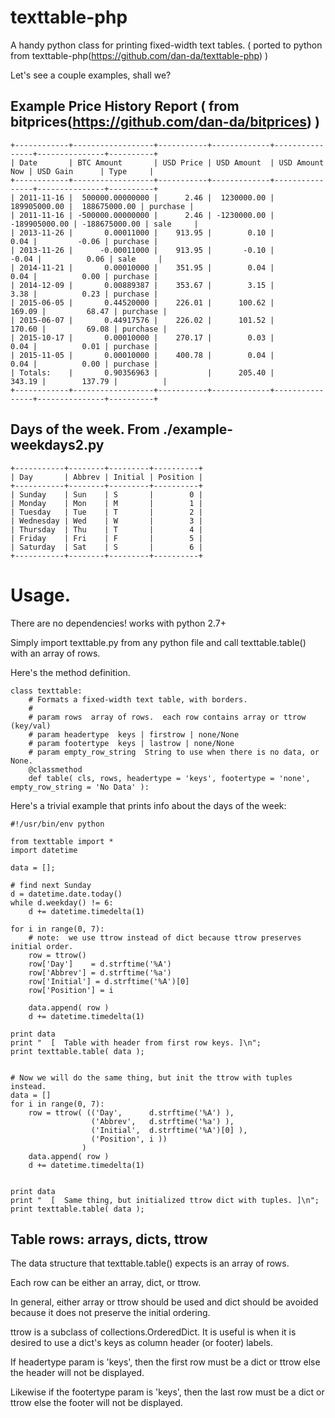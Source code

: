# texttable-php

A handy python class for printing fixed-width text tables.
( ported to python from texttable-php(https://github.com/dan-da/texttable-php) )

Let's see a couple examples, shall we?

## Example Price History Report ( from bitprices(https://github.com/dan-da/bitprices) )

```
+------------+------------------+-----------+-------------+----------------+---------------+----------+
| Date       | BTC Amount       | USD Price | USD Amount  | USD Amount Now | USD Gain      | Type     |
+------------+------------------+-----------+-------------+----------------+---------------+----------+
| 2011-11-16 |  500000.00000000 |      2.46 |  1230000.00 |   189905000.00 |  188675000.00 | purchase |
| 2011-11-16 | -500000.00000000 |      2.46 | -1230000.00 |  -189905000.00 | -188675000.00 | sale     |
| 2013-11-26 |       0.00011000 |    913.95 |        0.10 |           0.04 |         -0.06 | purchase |
| 2013-11-26 |      -0.00011000 |    913.95 |       -0.10 |          -0.04 |          0.06 | sale     |
| 2014-11-21 |       0.00010000 |    351.95 |        0.04 |           0.04 |          0.00 | purchase |
| 2014-12-09 |       0.00889387 |    353.67 |        3.15 |           3.38 |          0.23 | purchase |
| 2015-06-05 |       0.44520000 |    226.01 |      100.62 |         169.09 |         68.47 | purchase |
| 2015-06-07 |       0.44917576 |    226.02 |      101.52 |         170.60 |         69.08 | purchase |
| 2015-10-17 |       0.00010000 |    270.17 |        0.03 |           0.04 |          0.01 | purchase |
| 2015-11-05 |       0.00010000 |    400.78 |        0.04 |           0.04 |          0.00 | purchase |
| Totals:    |       0.90356963 |           |      205.40 |         343.19 |        137.79 |          |
+------------+------------------+-----------+-------------+----------------+---------------+----------+
```

## Days of the week.  From ./example-weekdays2.py

```
+-----------+--------+---------+----------+
| Day       | Abbrev | Initial | Position |
+-----------+--------+---------+----------+
| Sunday    | Sun    | S       |        0 |
| Monday    | Mon    | M       |        1 |
| Tuesday   | Tue    | T       |        2 |
| Wednesday | Wed    | W       |        3 |
| Thursday  | Thu    | T       |        4 |
| Friday    | Fri    | F       |        5 |
| Saturday  | Sat    | S       |        6 |
+-----------+--------+---------+----------+
```


# Usage.

There are no dependencies!  works with python 2.7+

Simply import texttable.py from any python file and call texttable.table() with
an array of rows.

Here's the method definition.

```
class texttable:
    # Formats a fixed-width text table, with borders.
    #
    # param rows  array of rows.  each row contains array or ttrow (key/val)
    # param headertype  keys | firstrow | none/None 
    # param footertype  keys | lastrow | none/None
    # param empty_row_string  String to use when there is no data, or None.
    @classmethod
    def table( cls, rows, headertype = 'keys', footertype = 'none', empty_row_string = 'No Data' ):
```

Here's a trivial example that prints info about the days of the week:

```
#!/usr/bin/env python

from texttable import *
import datetime

data = [];

# find next Sunday
d = datetime.date.today()
while d.weekday() != 6:
    d += datetime.timedelta(1)

for i in range(0, 7):
    # note:  we use ttrow instead of dict because ttrow preserves initial order.
    row = ttrow()
    row['Day']    = d.strftime('%A')
    row['Abbrev'] = d.strftime('%a')
    row['Initial'] = d.strftime('%A')[0]
    row['Position'] = i

    data.append( row )
    d += datetime.timedelta(1)

print data
print "  [  Table with header from first row keys. ]\n";
print texttable.table( data );


# Now we will do the same thing, but init the ttrow with tuples instead.
data = []
for i in range(0, 7):
    row = ttrow( (('Day',      d.strftime('%A') ),
                  ('Abbrev',   d.strftime('%a') ),
                  ('Initial',  d.strftime('%A')[0] ),
                  ('Position', i ))
                )
    data.append( row )
    d += datetime.timedelta(1)


print data
print "  [  Same thing, but initialized ttrow dict with tuples. ]\n";
print texttable.table( data );
```

## Table rows: arrays, dicts, ttrow

The data structure that texttable.table() expects is an array of rows.

Each row can be either an array, dict, or ttrow.

In general, either array or ttrow should be used and dict should be avoided
because it does not preserve the initial ordering.

ttrow is a subclass of collections.OrderedDict. It is useful is when it is
desired to use a dict's keys as column header (or footer) labels.

If headertype param is 'keys', then the first row must be a dict or ttrow else
the header will not be displayed.

Likewise if the footertype param is 'keys', then the last row must be a dict or
ttrow else the footer will not be displayed.